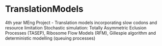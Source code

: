 # TranslationModels
4th year MEng Project - Translation models incorporating slow codons and resource limitation
Stochastic simulation: Totally Asymmetric Eclusion Processes (TASEP), Ribosome Flow Models (RFM), Gillespie algorithm and deterministic modelling (queuing processes)
